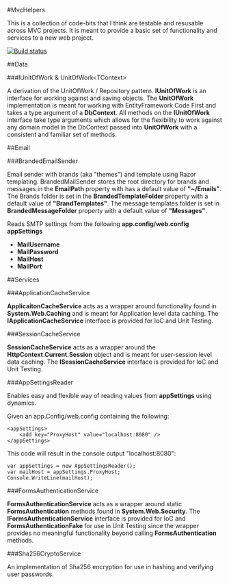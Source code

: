 #MvcHelpers

This is a collection of code-bits that I think are testable and resusable across MVC projects. It is meant to provide a basic set of functionality and services to a new web project.

[![Build status](https://ci.appveyor.com/api/projects/status/7kdahyddwp6srdiy)](https://ci.appveyor.com/project/hhorne/mvchelpers)

##Data

###IUnitOfWork & UnitOfWork&lt;TContext&gt;

A derivation of the UnitOfWork / Repository pattern. **IUnitOfWork** is an interface for working against and saving objects. The **UnitOfWork** implementation is meant for working with EntityFramework Code First and takes a type argument of a **DbContext**. All methods on the **IUnitOfWork** interface take type arguments which allows for the flexibility to work against any domain model in the DbContext passed into **UnitOfWork** with a consistent and familiar set of methods.

##Email

###BrandedEmailSender

Email sender with brands (aka "themes") and template using Razor templating. BrandedMailSender stores the root directory for brands and messages in the **EmailPath** property with has a default value of **"~/Emails"**. The Brands folder is set in the **BrandedTemplateFolder** property with a default value of **"BrandTemplates"**. The message templates folder is set in **BrandedMessageFolder** property with a default value of **"Messages"**.

Reads SMTP settings from the following **app.config/web.config appSettings**

* **MailUsername**
* **MailPassword**
* **MailHost**
* **MailPort**

##Services

###ApplicationCacheService

**ApplicaitonCacheService** acts as a wrapper around functionality found in **System.Web.Caching** and is meant for Application level data caching. The **IApplicationCacheService** interface is provided for IoC and Unit Testing.

###SessionCacheService

**SessionCacheService** acts as a wrapper around the  **HttpContext.Current.Session** object and is meant for user-session level data caching. The **ISessionCacheService** interface is provided for IoC and Unit Testing.

###AppSettingsReader

Enables easy and flexible way of reading values from **appSettings** using dynamics.

Given an app.Config/web.config containing the following:

	<appSettings>
		<add key="ProxyHost" value="localhost:8080" />
	</appSettings>

This code will result in the console output "localhost:8080":

	var appSettings = new AppSettingsReader();
	var mailHost = appSettings.ProxyHost;
	Console.WriteLine(mailHost);

###FormsAuthenticationService

**FormsAuthenticationService** acts as a wrapper around static **FormsAuthentication** methods found in **System.Web.Security**. The **IFormsAuthenticationService** interface is provided for IoC and **FormsAuthenticationFake** for use in Unit Testing since the wrapper provides no meaningful functionality beyond calling **FormsAuthentication** methods.

###Sha256CryptoService

An implementation of Sha256 encryption for use in hashing and verifying user passwords.